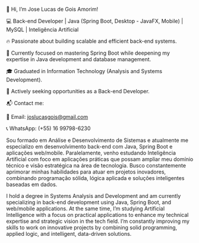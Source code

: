 👋 Hi, I’m Jose Lucas de Gois Amorim!

💻 Back-end Developer | Java (Spring Boot, Desktop - JavaFX, Mobile) | MySQL | Inteligência Artificial

🔥 Passionate about building scalable and efficient back-end systems.

🎯 Currently focused on mastering Spring Boot while deepening my expertise in Java development and database management.

🎓 Graduated in Information Technology (Analysis and Systems Development).

🚀 Actively seeking opportunities as a Back-end Developer.

📬 Contact me:

📧 Email: joslucasgois@gmail.com

📞 WhatsApp: (+55) 16 99798-6230

Sou formado em Análise e Desenvolvimento de Sistemas e atualmente me especializo em desenvolvimento back-end com Java, Spring Boot e aplicações web/mobile. Paralelamente, venho estudando Inteligência Artificial com foco em aplicações práticas que possam ampliar meu domínio técnico e visão estratégica na área de tecnologia. Busco constantemente aprimorar minhas habilidades para atuar em projetos inovadores, combinando programação sólida, lógica aplicada e soluções inteligentes baseadas em dados.

I hold a degree in Systems Analysis and Development and am currently specializing in back-end development using Java, Spring Boot, and web/mobile applications. At the same time, I’m studying Artificial Intelligence with a focus on practical applications to enhance my technical expertise and strategic vision in the tech field. I’m constantly improving my skills to work on innovative projects by combining solid programming, applied logic, and intelligent, data-driven solutions.
